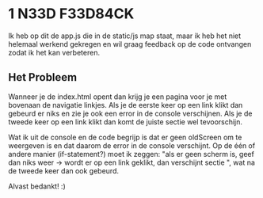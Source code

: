 # 1 N33D F33D84CK

Ik heb op dit de app.js die in de static/js map staat, maar ik heb het niet helemaal werkend gekregen en wil graag feedback op de code ontvangen zodat ik het kan verbeteren.

## Het Probleem

Wanneer je de index.html opent dan krijg je een pagina voor je met bovenaan de navigatie linkjes. Als je de eerste keer op een link klikt dan gebeurd er niks en zie je ook een error in de console verschijnen. Als je de tweede keer op een link klikt dan komt de juiste sectie wel tevoorschijn.

Wat ik uit de console en de code begrijp is dat er geen oldScreen om te weergeven is en dat daarom de error in de console verschijnt. Op de één of andere manier (if-statement?) moet ik zeggen: "als er geen scherm is, geef dan niks weer -> wordt er op een link geklikt, dan verschijnt sectie <blabla>", wat na de tweede keer dan ook gebeurd.

Alvast bedankt! :)
